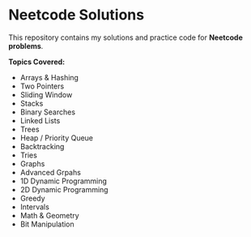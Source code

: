 # Neetcode Solutions

This repository contains my solutions and practice code for **Neetcode problems**.  

**Topics Covered:**
- Arrays & Hashing
- Two Pointers
- Sliding Window
- Stacks
- Binary Searches
- Linked Lists
- Trees
- Heap / Priority Queue
- Backtracking
- Tries
- Graphs
- Advanced Grpahs
- 1D Dynamic Programming
- 2D Dynamic Programming
- Greedy
- Intervals
- Math & Geometry
- Bit Manipulation
